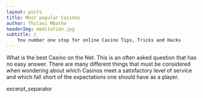 ```yaml
---
layout: posts
title: Most popular Casinos
author: Thulani Mbatha
headerImg: meditation.jpg
subtitle: |
    You number one stop for online Casino Tips, Tricks and Hacks
---
```


What is the best Casino on the Net. This is an often asked question that has no easy answer. There are many different things that must be considered when wondering about which Casinos meet a satisfactory level of service and which fall short of the expectations one should have as a player.

excerpt_separator